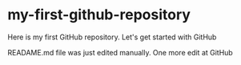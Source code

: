# my-first-github-repository
Here is my first GitHub repository. Let's get started with GitHub

READAME.md file was just edited manually. One more edit at GitHub
